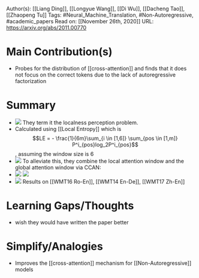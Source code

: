 Author(s): [[Liang Ding]], [[Longyue Wang]], [[Di Wu]], [[Dacheng Tao]], [[Zhaopeng Tu]]
Tags: #Neural_Machine_Translation, #Non-Autoregressive, #academic_papers
Read on: [[November 26th, 2020]]
URL: https://arxiv.org/abs/2011.00770
# Main Contribution(s)
- Probes for the distribution of [[cross-attention]] and finds that it does not focus on the correct tokens due to the lack of autoregressive factorization
# Summary
- ![](https://firebasestorage.googleapis.com/v0/b/firescript-577a2.appspot.com/o/imgs%2Fapp%2FPaperReadings%2FXuOh9tHI29.png?alt=media&token=987dafd6-d9ca-4b4d-b3d9-327699938455) 
They term it the localness perception problem.
- Calculated using [[Local Entropy]] which is $$LE = - \frac{1}{6m}\sum_{i \in [1,6]} \sum_{pos \in [1,m]} P^i_{pos}log_2P^i_{pos}$$, assuming the window size is 6
- ![](https://firebasestorage.googleapis.com/v0/b/firescript-577a2.appspot.com/o/imgs%2Fapp%2FPaperReadings%2FkPZ5ERKsTR.png?alt=media&token=873d5b82-c8b4-4975-8f9e-e846d4619c61)
To alleviate this, they combine the local attention window and the global attention window via CCAN:
- ![](https://firebasestorage.googleapis.com/v0/b/firescript-577a2.appspot.com/o/imgs%2Fapp%2FPaperReadings%2FX9ILbwFwNd.png?alt=media&token=fa0f2c33-b700-4a20-9c5c-887dccae27ba) ![](https://firebasestorage.googleapis.com/v0/b/firescript-577a2.appspot.com/o/imgs%2Fapp%2FPaperReadings%2FI3LNArxUHj.png?alt=media&token=5be6faf2-17a4-4a1b-b6a9-761793f830e7)
- ![](https://firebasestorage.googleapis.com/v0/b/firescript-577a2.appspot.com/o/imgs%2Fapp%2FPaperReadings%2FcoCMLVh_Xy.png?alt=media&token=9a1c0a15-4770-4a3e-aedb-160982e7f743)
Results on [[WMT16 Ro-En]], [[WMT14 En-De]], [[WMT17 Zh-En]]
# Learning Gaps/Thoughts
- wish they would have written the paper better
# Simplify/Analogies
- Improves the [[cross-attention]] mechanism for [[Non-Autoregressive]] models

